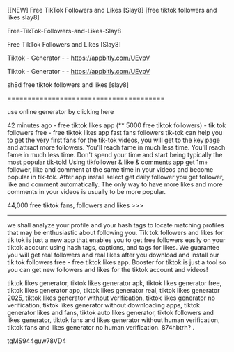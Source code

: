 [[NEW] Free TikTok Followers and Likes [Slay8] [free tiktok followers and likes slay8]

Free-TikTok-Followers-and-Likes-Slay8

Free TikTok Followers and Likes [Slay8]

Tiktok - Generator - - https://appbitly.com/UEvpV

Tiktok - Generator - - https://appbitly.com/UEvpV

sh8d free tiktok followers and likes [slay8]

=======================================

use online generator by clicking here 

42 minutes ago - free tiktok likes app (** 5000 free tiktok followers) - tik tok followers free - free tiktok likes app fast fans followers tik-tok can help you to get the very first fans for the tik-tok videos, you will get to the key page and attract more followers. You'll reach fame in much less time. You'll reach fame in much less time. Don't spend your time and start being typically the most popular tik-tok! Using tikfollower & like & comments app get 1m+ follower, like and comment at the same time in your videos and become popular in tik-tok. After app install select get daily follower you get follower, like and comment automatically. The only way to have more likes and more comments in your videos is usually to be more popular.

44,000 free tiktok fans, followers and likes >>>

-----------------------------------------------------------------------------------------

we shall analyze your profile and your hash tags to locate matching profiles that may be enthusiastic about following you. Tik tok followers and likes for tik tok is just a new app that enables you to get free followers easily on your tiktok account using hash tags, captions, and tags for likes. We guarantee you will get real followers and real likes after you download and install our tik tok followers free - free tiktok likes app. Booster for tiktok is just a tool so you can get new followers and likes for the tiktok account and videos!

tiktok likes generator, tiktok likes generator apk, tiktok likes generator free, tiktok likes generator app, tiktok likes generator real, tiktok likes generator 2025, tiktok likes generator without verification, tiktok likes generator no verification, tiktok likes generator without downloading apps, tiktok generator likes and fans, tiktok auto likes generator, tiktok followers and likes generator, tiktok fans and likes generator without human verification, tiktok fans and likes generator no human verification. 874hbtrh? .

tqMS944guw78VD4

